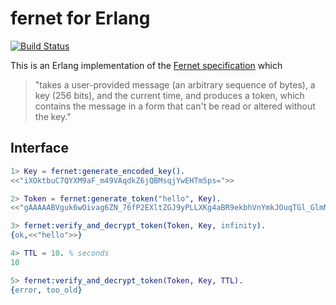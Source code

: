 # fernet for Erlang #

[![Build Status](https://travis-ci.org/bigkevmcd/erlfernet.svg?branch=master)](https://travis-ci.org/bigkevmcd/erlfernet)

This is an Erlang implementation of the [Fernet specification](https://github.com/fernet/spec) which

 > "takes a user-provided message (an arbitrary sequence of
 > bytes), a key (256 bits), and the current time, and produces a token, which
 > contains the message in a form that can't be read or altered without the key."

## Interface ##

```erlang
1> Key = fernet:generate_encoded_key().
<<"iXOktbuC7QYXM9aF_m49VAqdkZ6jQBMsqjYwEHTm5ps=">>

2> Token = fernet:generate_token("hello", Key).
<<"gAAAAABVguk6wOivag6ZN_76fP2EXltZGJ9yPLLXKg4aBR9ekbhVnYmkJOuqTGl_GlmNlg6Z_KDl2wb1duRV41CNbF931n4LgA==">>

3> fernet:verify_and_decrypt_token(Token, Key, infinity).
{ok,<<"hello">>}

4> TTL = 10. % seconds
10

5> fernet:verify_and_decrypt_token(Token, Key, TTL).
{error, too_old}
```
